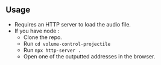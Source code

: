 ## Usage
- Requires an HTTP server to load the audio file.
- If you have node :
  - Clone the repo.
  - Run `cd volume-control-projectile`
  - Run `npx http-server .`
  - Open one of the outputted addresses in the browser.
